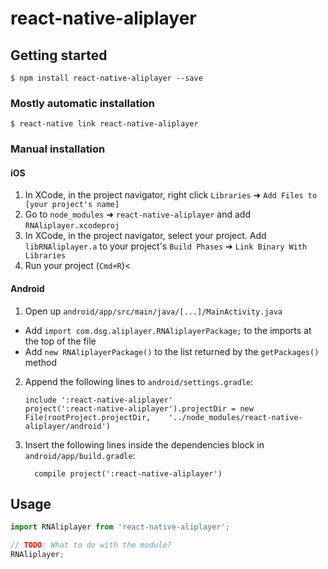
# react-native-aliplayer

## Getting started

`$ npm install react-native-aliplayer --save`

### Mostly automatic installation

`$ react-native link react-native-aliplayer`

### Manual installation


#### iOS

1. In XCode, in the project navigator, right click `Libraries` ➜ `Add Files to [your project's name]`
2. Go to `node_modules` ➜ `react-native-aliplayer` and add `RNAliplayer.xcodeproj`
3. In XCode, in the project navigator, select your project. Add `libRNAliplayer.a` to your project's `Build Phases` ➜ `Link Binary With Libraries`
4. Run your project (`Cmd+R`)<

#### Android

1. Open up `android/app/src/main/java/[...]/MainActivity.java`
  - Add `import com.dsg.aliplayer.RNAliplayerPackage;` to the imports at the top of the file
  - Add `new RNAliplayerPackage()` to the list returned by the `getPackages()` method
2. Append the following lines to `android/settings.gradle`:
  	```
  	include ':react-native-aliplayer'
  	project(':react-native-aliplayer').projectDir = new File(rootProject.projectDir, 	'../node_modules/react-native-aliplayer/android')
  	```
3. Insert the following lines inside the dependencies block in `android/app/build.gradle`:
  	```
      compile project(':react-native-aliplayer')
  	```


## Usage
```javascript
import RNAliplayer from 'react-native-aliplayer';

// TODO: What to do with the module?
RNAliplayer;
```
  